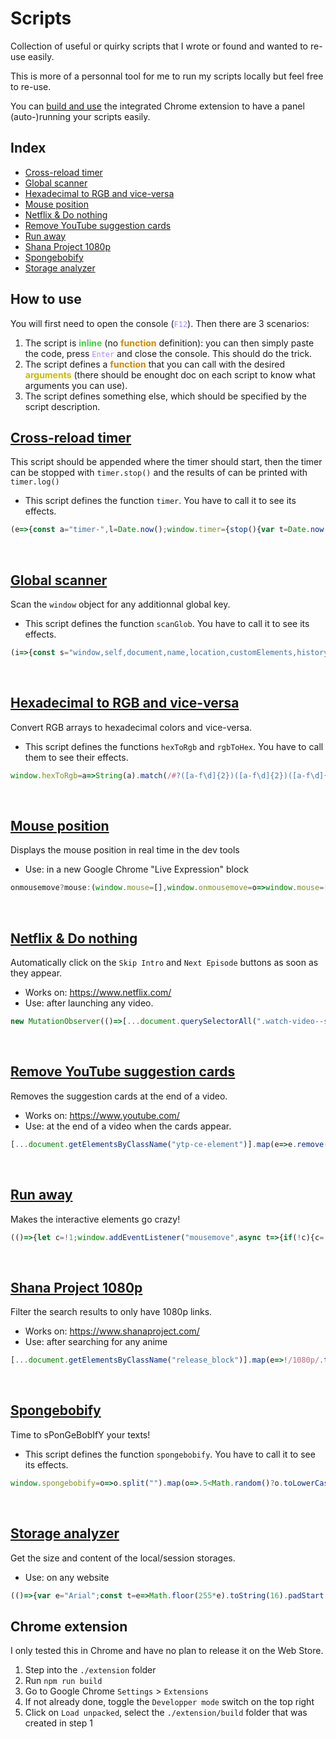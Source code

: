 # Scripts

Collection of useful or quirky scripts that I wrote or found and wanted to re-use easily.

This is more of a personnal tool for me to run my scripts locally but feel free to re-use.

You can [build and use](#chrome-extension) the integrated Chrome extension to have a panel (auto-)running your scripts easily.

## Index

- [Cross-reload timer](#timer)
- [Global scanner](#glob-scanner)
- [Hexadecimal to RGB and vice-versa](#color-operations)
- [Mouse position](#mouse)
- [Netflix & Do nothing](#lazy-netflix)
- [Remove YouTube suggestion cards](#youtube-cards)
- [Run away](#runaway)
- [Shana Project 1080p](#shana)
- [Spongebobify](#spongebobify)
- [Storage analyzer](#storage-analyzer)

## How to use

You will first need to open the console (<code style="color:#a8f">F12</code>). Then there are 3 scenarios:

1. The script is <b style="color:#4c4">inline</b> (no <b style="color:#c80">function</b> definition): you can then simply paste the code, press <code style="color:#a8f">Enter</code> and close the console. This should do the trick.
2. The script defines a <b style="color:#c80">function</b> that you can call with the desired <b style="color:#cb0">arguments</b> (there should be enought doc on each script to know what arguments you can use).
3. The script defines something else, which should be specified by the script description.


## <a name="timer">[Cross-reload timer](https://github.com/Arcasias/scripts/blob/master/src/public/timer.js)</a>

This script should be appended where the timer should start, then the timer can be stopped with `timer.stop()` and the results of can be printed with `timer.log()`

- This script defines the function `timer`. You have to call it to see its effects.

```js
(e=>{const a="timer-",l=Date.now();window.timer={stop(){var t=Date.now()-l,o=localStorage.getItem(a+e),o=o?o.split(",").map(Number):[];o.push(t),localStorage.setItem(a+e,o.join(",")),o.length<1e3&&window.top.location.reload()},log(){for(const e in localStorage){var t,o;e.startsWith(a)&&(o=(t=localStorage.getItem(e).split(",").map(Number).sort((t,o)=>t-o)).length/2,console.log(`Results for "${e.slice(a.length)}" on`,t.length,"attempts:"),console.log({max:Math.max(...t),min:Math.min(...t),mean:Math.round(t.reduce((t,o)=>t+o,0)/t.length),median:Math.round(t.length%2?t[Math.floor(o)]:(t[o-1]+t[o])/2)}))}},clear(){for(const t in localStorage)t.startsWith(a)&&localStorage.removeItem(t)}}})("timer");
```


<br>

## <a name="glob-scanner">[Global scanner](https://github.com/Arcasias/scripts/blob/master/src/public/glob_scanner.js)</a>

Scan the `window` object for any additionnal global key.

- This script defines the function `scanGlob`. You have to call it to see its effects.

```js
(i=>{const s="window,self,document,name,location,customElements,history,locationbar,menubar,personalbar,scrollbars,statusbar,toolbar,status,closed,frames,length,top,opener,parent,frameElement,navigator,origin,external,screen,innerWidth,innerHeight,scrollX,pageXOffset,scrollY,pageYOffset,visualViewport,screenX,screenY,outerWidth,outerHeight,devicePixelRatio,clientInformation,screenLeft,screenTop,defaultStatus,defaultstatus,styleMedia,onsearch,isSecureContext,performance,onappinstalled,onbeforeinstallprompt,crypto,indexedDB,webkitStorageInfo,sessionStorage,localStorage,onabort,onblur,oncancel,oncanplay,oncanplaythrough,onchange,onclick,onclose,oncontextmenu,oncuechange,ondblclick,ondrag,ondragend,ondragenter,ondragleave,ondragover,ondragstart,ondrop,ondurationchange,onemptied,onended,onerror,onfocus,onformdata,oninput,oninvalid,onkeydown,onkeypress,onkeyup,onload,onloadeddata,onloadedmetadata,onloadstart,onmousedown,onmouseenter,onmouseleave,onmousemove,onmouseout,onmouseover,onmouseup,onmousewheel,onpause,onplay,onplaying,onprogress,onratechange,onreset,onresize,onscroll,onseeked,onseeking,onselect,onstalled,onsubmit,onsuspend,ontimeupdate,ontoggle,onvolumechange,onwaiting,onwebkitanimationend,onwebkitanimationiteration,onwebkitanimationstart,onwebkittransitionend,onwheel,onauxclick,ongotpointercapture,onlostpointercapture,onpointerdown,onpointermove,onpointerup,onpointercancel,onpointerover,onpointerout,onpointerenter,onpointerleave,onselectstart,onselectionchange,onanimationend,onanimationiteration,onanimationstart,ontransitionrun,ontransitionstart,ontransitionend,ontransitioncancel,onafterprint,onbeforeprint,onbeforeunload,onhashchange,onlanguagechange,onmessage,onmessageerror,onoffline,ononline,onpagehide,onpageshow,onpopstate,onrejectionhandled,onstorage,onunhandledrejection,onunload,alert,atob,blur,btoa,cancelAnimationFrame,cancelIdleCallback,captureEvents,clearInterval,clearTimeout,close,confirm,createImageBitmap,fetch,find,focus,getComputedStyle,getSelection,matchMedia,moveBy,moveTo,open,postMessage,print,prompt,queueMicrotask,releaseEvents,requestAnimationFrame,requestIdleCallback,resizeBy,resizeTo,scroll,scrollBy,scrollTo,setInterval,setTimeout,stop,webkitCancelAnimationFrame,webkitRequestAnimationFrame,chrome,originAgentCluster,speechSynthesis,onpointerrawupdate,trustedTypes,crossOriginIsolated,openDatabase,webkitRequestFileSystem,webkitResolveLocalFileSystemURL,errorPageController,decodeUTF16Base64ToString,toggleHelpBox,diagnoseErrors,updateForDnsProbe,updateIconClass,search,reloadButtonClick,downloadButtonClick,detailsButtonClick,setAutoFetchState,savePageLaterClick,cancelSavePageClick,toggleErrorInformationPopup,launchOfflineItem,launchDownloadsPage,getIconForSuggestedItem,getSuggestedContentDiv,offlineContentAvailable,toggleOfflineContentListVisibility,onDocumentLoadOrUpdate,onDocumentLoad,onResize,setupMobileNav,Runner,getRandomNum,vibrate,createCanvas,decodeBase64ToArrayBuffer,getTimeStamp,GameOverPanel,checkForCollision,createAdjustedCollisionBox,drawCollisionBoxes,boxCompare,CollisionBox,Obstacle,Trex,DistanceMeter,Cloud,NightMode,HorizonLine,Horizon,loadTimeData,LoadTimeData,jstGetTemplate,JsEvalContext,jstProcess,tp,certificateErrorPageController,res,TEMPORARY,PERSISTENT,addEventListener,dispatchEvent,removeEventListener".split(",");window.scanGlob=(e=[],o=!1)=>{var n=[],t=[...s,...e,"scanGlob"];for(const a in i)t.includes(a)||n.push(a);if(n.length&&(console.warn(`Unregistered global keys (${n.length}): ${n.join(", ")}.`),o))for(const r of n)delete i[r]}})(this);
```


<br>

## <a name="color-operations">[Hexadecimal to RGB and vice-versa](https://github.com/Arcasias/scripts/blob/master/src/public/color_operations.js)</a>

Convert RGB arrays to hexadecimal colors and vice-versa.

- This script defines the functions `hexToRgb` and `rgbToHex`. You have to call them to see their effects.

```js
window.hexToRgb=a=>String(a).match(/#?([a-f\d]{2})([a-f\d]{2})([a-f\d]{2})/)?.slice(1,4).map(a=>parseInt(a,16)),window.rgbToHex=a=>"#"+a.map(a=>Math.floor(a).toString(16).padStart(2,"0")).join("");
```


<br>

## <a name="mouse">[Mouse position](https://github.com/Arcasias/scripts/blob/master/src/public/mouse.js)</a>

Displays the mouse position in real time in the dev tools

- Use: in a new Google Chrome "Live Expression" block

```js
onmousemove?mouse:(window.mouse=[],window.onmousemove=o=>window.mouse=[o.clientX,o.clientY]);
```


<br>

## <a name="lazy-netflix">[Netflix & Do nothing](https://github.com/Arcasias/scripts/blob/master/src/public/lazy_netflix.js)</a>

Automatically click on the `Skip Intro` and `Next Episode` buttons as soon as they appear.

- Works on: https://www.netflix.com/
- Use: after launching any video.

```js
new MutationObserver(()=>[...document.querySelectorAll(".watch-video--skip-content-button,[data-uia=next-episode-seamless-button]")].map(e=>e.click())).observe(document.body,{childList:!0,subtree:!0});
```


<br>

## <a name="youtube-cards">[Remove YouTube suggestion cards](https://github.com/Arcasias/scripts/blob/master/src/public/youtube_cards.js)</a>

Removes the suggestion cards at the end of a video.

- Works on: https://www.youtube.com/
- Use: at the end of a video when the cards appear.

```js
[...document.getElementsByClassName("ytp-ce-element")].map(e=>e.remove());
```


<br>

## <a name="runaway">[Run away](https://github.com/Arcasias/scripts/blob/master/src/public/runaway.js)</a>

Makes the interactive elements go crazy!



```js
(()=>{let c=!1;window.addEventListener("mousemove",async t=>{if(!c){c=!0;var{clientX:e,clientY:i}=[t][0];for(const l of document.querySelectorAll('a[href],button,input,select,[tabindex]:not([tabindex="-1"]')){var n,o,{x:a,y:s,height:r,width:d}=l.getBoundingClientRect();d&&r&&(n=a+d/2-e,o=s+r/2-i,Math.sqrt(n**2+o**2)<Math.max(100,d+20,r+20)&&Object.assign(l.style,{position:"fixed",width:d+"px",height:r+"px",left:a+n+"px",top:s+o+"px"}))}await new Promise(requestAnimationFrame),c=!1}},!0)})();
```


<br>

## <a name="shana">[Shana Project 1080p](https://github.com/Arcasias/scripts/blob/master/src/public/shana.js)</a>

Filter the search results to only have 1080p links.

- Works on: https://www.shanaproject.com/
- Use: after searching for any anime

```js
[...document.getElementsByClassName("release_block")].map(e=>!/1080p/.test(e.innerText)&&e.remove()).length;
```


<br>

## <a name="spongebobify">[Spongebobify](https://github.com/Arcasias/scripts/blob/master/src/public/spongebobify.js)</a>

Time to sPonGeBobIfY your texts!

- This script defines the function `spongebobify`. You have to call it to see its effects.

```js
window.spongebobify=o=>o.split("").map(o=>.5<Math.random()?o.toLowerCase():o.toUpperCase()).join("");
```


<br>

## <a name="storage-analyzer">[Storage analyzer](https://github.com/Arcasias/scripts/blob/master/src/public/storage_analyzer.js)</a>

Get the size and content of the local/session storages.

- Use: on any website

```js
(()=>{var e="Arial";const t=e=>Math.floor(255*e).toString(16).padStart(2,"0"),c=(e,o=!0)=>{let t="",n="";o=o?"%c":"";return 1e9<e?(n=(e/2**30).toFixed(2),t="G"):1e6<e?(n=(e/2**20).toFixed(2),t="M"):1e3<e?(n=(e/1024).toFixed(2),t="K"):n=e,o+n+o+` ${t}B`};for(const s of["localStorage","sessionStorage"]){window[s]||Object.defineProperty(window,s,(i=s,o=void 0,o=document.createElement("iframe"),document.head.append(o),i=Object.getOwnPropertyDescriptor(o.contentWindow,i),o.remove(),i));let n=0,r=0;var o=Object.entries(window[s]),i=o.map(([e,o])=>{var t=(new TextEncoder).encode(e).length,o=(new TextEncoder).encode(o).length;return n+=t,r+=o,[e,t+o]}).sort((e,o)=>o[1]-e[1]).reduce((e,o)=>Object.assign(e,{[o[0]]:""+c(o[1],!1)}),{}),a=n+r,d=`font-family:${e};color:inherit;`,l=`font-family:${e};color:${((e,o)=>{o/=2;return"#"+[Math.min(e/o,1),1-Math.min(Math.max(e-o,0)/o,1),0].map(t).join("")})(a,512e4)};`;console.log([`%cwindow.${s}%c :`,`%c- Size: ${c(a)} (keys: ${c(n)} / values: ${c(r)})`,`%c- Keys: %c${o.length}%c`].join("\n"),"font-family:Consolas;color:#d020f0;",d,d,l,d,l,d,l,d,d,l,d,i)}})();
```



## <a name="chrome-extension"></a> Chrome extension

I only tested this in Chrome and have no plan to release it on the Web Store.

1. Step into the `./extension` folder
2. Run `npm run build`
3. Go to Google Chrome `Settings` > `Extensions`
4. If not already done, toggle the `Developper mode` switch on the top right
5. Click on `Load unpacked`, select the `./extension/build` folder that was created in step 1
